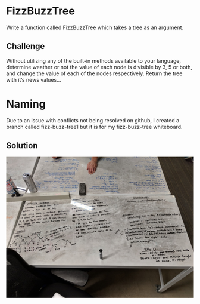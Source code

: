 #  FizzBuzzTree
Write a function called FizzBuzzTree which takes a tree as an argument.


## Challenge
Without utilizing any of the built-in methods available to your language, determine weather or not the value of each node is divisible by 3, 5 or both, and change the value of each of the nodes respectively. Return the tree with it’s news values...

# Naming
Due to an issue with conflicts not being resolved on github, I created a branch called fizz-buzz-tree1 but it is for my fizz-buzz-tree whiteboard.


## Solution
![](/assets/fizzbuzztree.jpg)